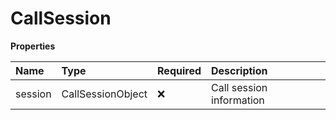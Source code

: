 # CallSession

**Properties**

| Name    | Type              | Required | Description              |
| :------ | :---------------- | :------- | :----------------------- |
| session | CallSessionObject | ❌       | Call session information |

<!-- This file was generated by liblab | https://liblab.com/ -->
